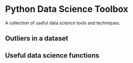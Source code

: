 # Python Data Science Toolbox  

A collection of useful data science tools and techniques. 

## Outliers in a dataset

## Useful data science functions 


